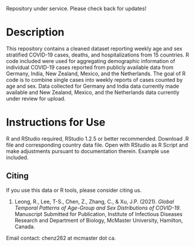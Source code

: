 Repository under service. Please check back for updates!

# Description

This repository contains a cleaned dataset reporting weekly age and sex stratified COVID-19 cases, deaths, and hospitalizations from 15 countries. R code included were used for aggregating demographic information of individual COVID-19 cases reported from publicly available data from Germany, India, New Zealand, Mexico, and the Netherlands. The goal of R code is to combine single cases into weekly reports of cases counted by age and sex. Data collected for Germany and India data currently made available and New Zealand, Mexico, and the Netherlands data currently under review for upload.

# Instructions for Use

R and RStudio required, RStudio 1.2.5 or better recommended. Download .R file and corresponding country data file. Open with RStudio as R Script and make adjustments pursuant to documentation therein. Example use included.

## Citing
If you use this data or R tools, please consider citing us.

1. Leong, R., Lee, T-S., Chen, Z., Zhang, C., & Xu, J.P. (2021). _Global Temporal Patterns of Age-Group and Sex Distributions of COVID-19_. Manuscript Submitted for Publication, Institute of Infectious Diseases Research and Department of Biology, McMaster University, Hamilton, Canada.

Email contact: chenz262 at mcmaster dot ca.

